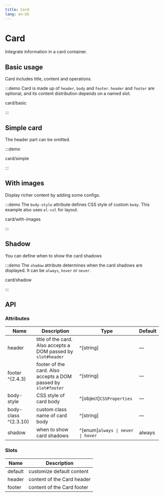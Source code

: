 ```yaml
---
title: Card
lang: en-US
---
```


# Card

Integrate information in a card container.

## Basic usage

Card includes title, content and operations.

:::demo Card is made up of `header`, `body` and `footer`. `header` and `footer` are optional, and its content distribution depends on a named slot.

card/basic

:::

## Simple card

The header part can be omitted.

:::demo

card/simple

:::

## With images

Display richer content by adding some configs.

:::demo The `body-style` attribute defines CSS style of custom `body`. This example also uses `el-col` for layout.

card/with-images

:::

## Shadow

You can define when to show the card shadows

:::demo The `shadow` attribute determines when the card shadows are displayed. It can be `always`, `hover` or `never`.

card/shadow

:::

## API
### Attributes

| Name                 | Description                                                    | Type                              | Default |
| -------------------- | -------------------------------------------------------------- | --------------------------------- | ------- |
| header               | title of the card. Also accepts a DOM passed by `slot#header`  | ^[string]                         | —       |
| footer ^(2.4.3)      | footer of the card. Also accepts a DOM passed by `slot#footer` | ^[string]                         | —       |
| body-style           | CSS style of card body                                         | ^[object]`CSSProperties`          | —       |
| body-class ^(2.3.10) | custom class name of card body                                 | ^[string]                         | —       |
| shadow               | when to show card shadows                                      | ^[enum]`always \| never \| hover` | always  |

### Slots

| Name    | Description                |
| ------- | -------------------------- |
| default | customize default content  |
| header  | content of the Card header |
| footer  | content of the Card footer |
